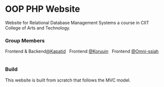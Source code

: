 # OOP PHP Website

Website for Relational Database Management Systems a course in CIIT College of Arts
and Technology.

### Group Members

Frontend & Backend[@Kapatid](https://github.com/Kapatid/php-proj) &nbsp;
Frontend [@Koruuin](https://github.com/Koruuin/php-proj) &nbsp;
Frontend [@Omni-ssiah](https://github.com/Omni-ssiah/php-proj) &nbsp;

### Build

This website is built from scratch that follows the MVC model.
